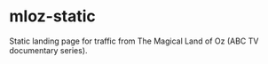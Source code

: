 # mloz-static
Static landing page for traffic from The Magical Land of Oz (ABC TV documentary series).
